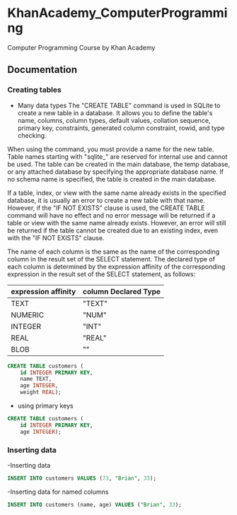 # KhanAcademy_ComputerProgramming
Computer Programming Course by Khan Academy

## Documentation
###  Creating tables


- Many data types
The "CREATE TABLE" command is used in SQLite to create a new table in a database. It allows you to define the table's name, columns, column types, default values, collation sequence, primary key, constraints, generated column constraint, rowid, and type checking.

When using the command, you must provide a name for the new table. Table names starting with "sqlite_" are reserved for internal use and cannot be used. The table can be created in the main database, the temp database, or any attached database by specifying the appropriate database name. If no schema name is specified, the table is created in the main database.

If a table, index, or view with the same name already exists in the specified database, it is usually an error to create a new table with that name. However, if the "IF NOT EXISTS" clause is used, the CREATE TABLE command will have no effect and no error message will be returned if a table or view with the same name already exists. However, an error will still be returned if the table cannot be created due to an existing index, even with the "IF NOT EXISTS" clause.

The name of each column is the same as the name of the corresponding column in the result set of the SELECT statement. The declared type of each column is determined by the expression affinity of the corresponding expression in the result set of the SELECT statement, as follows:

| expression affinity      | column Declared Type |
| ----------- | ----------- |
| TEXT      | "TEXT"       |
| NUMERIC   | "NUM"        |
| INTEGER      | "INT"       |
| REAL   | "REAL"        |
| BLOB      | ""       |

```sql
CREATE TABLE customers (
    id INTEGER PRIMARY KEY, 
    name TEXT, 
    age INTEGER, 
    weight REAL);
```
- using primary keys

```sql
CREATE TABLE customers (
    id INTEGER PRIMARY KEY, 
    age INTEGER);
```

### Inserting data
-Inserting data
```sql
INSERT INTO customers VALUES (73, "Brian", 33);
```

-Inserting data for named columns
```sql
INSERT INTO customers (name, age) VALUES ("Brian", 33);
```
